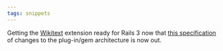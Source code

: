 ```yaml
---
tags: snippets
---
```


Getting the [Wikitext](/wiki/Wikitext) extension ready for Rails 3 now that [this specification](http://railsdispatch.com/posts/how-rails-3-enables-more-choices-part-1) of changes to the plug-in/gem architecture is now out.
